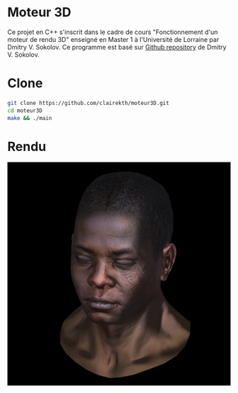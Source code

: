 # Moteur 3D

Ce projet en C++ s'inscrit dans le cadre de cours "Fonctionnement d'un moteur de rendu 3D" enseigné en Master 1 à l'Université de Lorraine par Dmitry V. Sokolov.
Ce programme est basé sur [Github repository](https://github.com/ssloy/tinyrenderer) de Dmitry V. Sokolov.

# Clone

```bash
git clone https://github.com/clairekth/moteur3D.git
cd moteur3D
make && ./main
```

# Rendu

![Rendu](output.png)
